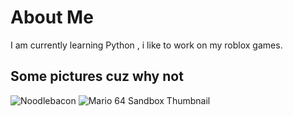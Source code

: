 # About Me
I am currently learning Python , i like to work on my roblox games.

## Some pictures cuz why not
![Noodlebacon](https://github.com/user-attachments/assets/5a4427b6-5156-4863-9d16-a909efe6daaa)
![Mario 64 Sandbox Thumbnail](https://github.com/user-attachments/assets/c2a26c63-2c5d-4a3c-af6a-7b9d2e399b37)

